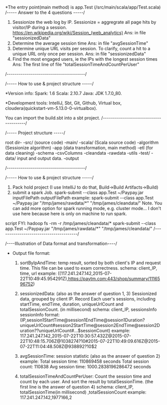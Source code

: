 *The entry point(main method) is app.Test (/src/main/scala/app/Test.scala)
/----- Answer to the 4 questions  -----/

1. Sessionize the web log by IP. Sessionize = aggregrate all page hits by visitor/IP during a session. https://en.wikipedia.org/wiki/Session_(web_analytics)
  Ans: in file "sessionizedData"
2. Determine the average session time
  Ans: in file "avgSessionTime"
3. Determine unique URL visits per session. To clarify, count a hit to a unique URL only once per session.
  Ans: in file "sessionizedData"
4. Find the most engaged users, ie the IPs with the longest session times
  Ans: The first line of file "totalSessionTimeAndCountPerUser"
  
/---------------------------------------/

/----- How to use & project structure -----/

*Version info:
    Spark: 1.6
    Scala: 2.10.7
    Java: JDK 1.7.0_80. 
    
*Development tools: 
    IntelliJ, 
    Sbt, Git, Github, 
    Virtual box, cloudera(quickstart-vm-5.13.0-0-virtualbox).

You can import the build.sbt into a sbt project.
/---------------------------------------/

/----- Project structure -----/

root dir-
  -src/ (source code)
    -main/
      -scala/ (Scala source code)
        -algorithm (Sessionize algorithm)
        -app (data transformation, main method)
        -etl (for data cleaning)
          -schema
            -csvColumns
              -cleandata
              -rawdata
        -utils
    -test/
  -data/ input and output data.
    -output
    
/---------------------------------------/

 /----- How to use & project structure -----/
 
 1. Pack hold project (I use IntelliJ to do that, Build->Build Artifacts->Build)
 2. submit a spark Job.
        spark-submit --class app.Test ~/Paypay.jar inputFilePath outputFilePath
            example:
                spark-submit --class app.Test ~/Paypay.jar "/tmp/james/rawdata/*" "/tmp/james/cleandata/"
    Note. You can add more option for spark running mode, e.g. cluster mode...
          I don't use here because here is only on machine to run spark.
 
 script FYI:
    hadoop fs -rm -r /tmp/james/cleandata/*
    spark-submit --class app.Test ~/Paypay.jar "/tmp/james/rawdata/*" "/tmp/james/cleandata/"
/---------------------------------------/

/----Illustration of Data format and transformation----/

* Output file format:
    1. sortByIpAndTime:
        temp result, sorted by both client's IP and request time. This file can be used to exam correctness.
            schema: client_IP, time, url
            example: ((117.241.247.142,2015-07-22T10:49:45.954291Z),https://paytm.com:443/shop/summary/1116596752)
    
    2. sessionizedData: (also as the answer of question 1, 3)
        Sessionized data, grouped by client IP. Record Each user's sessions, including startTime, endTime, duration, uniqueUrlCount and totalSessionCount. (in millisecond)
            schema: client_IP, sessionsInfo
            sessionInfo format: (IP,session1StartTime@session1EndTime@session1Duration?uniqueUrlCount#session2StartTime@session2EndTime@session2Duration??uniqueUrlCount#...$sessionCount)
            example: 117.241.247.142,2015-07-22T10:30:57.432Z@2015-07-22T10:48:15.706Z@1038274?10#2015-07-22T10:49:09.616Z@2015-07-22T11:04:48.508Z@938892?10$2
    3. avgSessionTime: 
        session statistic (also as the answer of question 2)
            example:
                Total session time: 110869458 seconds
                Total session count: 110838
                Avg session time: 1000.2838196286472 seconds

    4. totalSessionTimeAndCountPerUser:
        Count the session time and count by each user. And sort the result by totalSessionTime. (the first line is the answer of question 4)
            schema: client_IP, totalSessionTime(in millisecond) ,totalSessionCount 
            example: 117.241.247.142,1977166,2